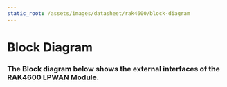 ```yaml
---
static_root: /assets/images/datasheet/rak4600/block-diagram
---
```


# Block Diagram

### The Block diagram below shows the external interfaces of the RAK4600 LPWAN Module.

<rk-img
  :src="`${$frontmatter.static_root}/xkxaew5skkeofmgfrzie.jpg`"
  width="100%"
  figure-number="1"
  caption="Block Diagram"
/>
